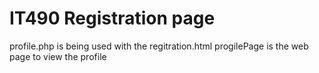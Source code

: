 # IT490 Registration page
profile.php is being used with the regitration.html
progilePage is the web page to view the profile
